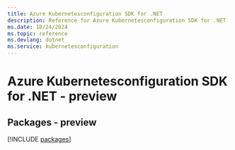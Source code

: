 ```yaml
---
title: Azure Kubernetesconfiguration SDK for .NET
description: Reference for Azure Kubernetesconfiguration SDK for .NET
ms.date: 10/24/2024
ms.topic: reference
ms.devlang: dotnet
ms.service: kubernetesconfiguration
---
```

# Azure Kubernetesconfiguration SDK for .NET - preview
## Packages - preview
[!INCLUDE [packages](kubernetesconfiguration-index.md)]